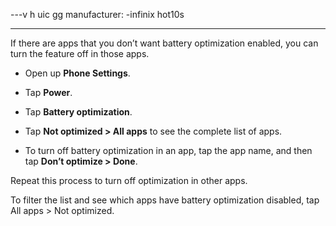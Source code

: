 ---v h uic
gg
manufacturer:
    -infinix hot10s

---

If there are apps that you don’t want battery optimization enabled, you can turn the feature off in those apps.

* Open up **Phone Settings**.

* Tap **Power**.

* Tap **Battery optimization**.

* Tap **Not optimized > All apps** to see the complete list of apps.

* To turn off battery optimization in an app, tap the app name, and then tap **Don’t optimize > Done**.

Repeat this process to turn off optimization in other apps.

To filter the list and see which apps have battery optimization disabled, tap All apps > Not optimized.
